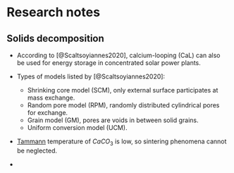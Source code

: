 # Research notes

## Solids decomposition

- According to [@Scaltsoyiannes2020], calcium-looping (CaL) can also be used for energy storage in concentrated solar power plants.

- Types of models listed by [@Scaltsoyiannes2020]:

    - Shrinking core model (SCM), only external surface participates at mass exchange.
    - Random pore model (RPM), randomly distributed cylindrical pores for exchange.
    - Grain model (GM), pores are voids in between solid grains.
    - Uniform conversion model (UCM).

- [Tammann](https://en.wikipedia.org/wiki/Tammann_and_H%C3%BCttig_temperatures) temperature of $CaCO_3$ is low, so sintering phenomena cannot be neglected.

- 